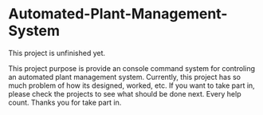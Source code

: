# Automated-Plant-Management-System
This project is unfinished yet.

This project purpose is provide an console command system for controling an automated plant management system.
Currently, this project has so much problem of how its designed, worked, etc. If you want to take part in, please check the projects to see what should be done next.
Every help count.
Thanks you for take part in.

